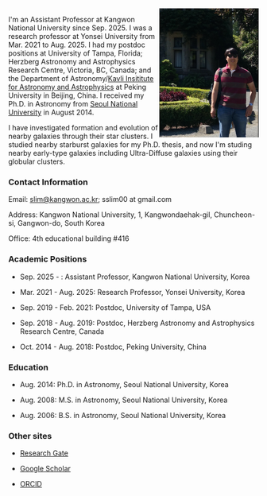<img src="slim_small.png" width="200" align="right">

I'm an Assistant Professor at Kangwon National University since Sep. 2025. I was a research professor at Yonsei University from Mar. 2021 to Aug. 2025. I had my postdoc positions at University of Tampa, Florida; Herzberg Astronomy and Astrophysics Research Centre, Victoria, BC, Canada; and the Department of Astronomy/[Kavli Insititute for Astronomy and Astrophysics](http://kiaa.pku.edu.cn/) at Peking University in Beijing, China. I received my Ph.D. in Astronomy from [Seoul National University](http://astro.snu.ac.kr/) in August 2014.
  
I have investigated formation and evolution of nearby galaxies through their star clusters. I studied nearby starburst galaxies for my Ph.D. thesis, and now I'm studing nearby early-type galaxies including Ultra-Diffuse galaxies using their globular clusters. 

### Contact Information

Email: slim@kangwon.ac.kr; sslim00 at gmail.com

Address: Kangwon National University, 1, Kangwondaehak-gil, Chuncheon-si, Gangwon-do, South Korea

Office: 4th educational building #416


### Academic Positions

* Sep. 2025 -          : Assistant Professor, Kangwon National University, Korea

* Mar. 2021 - Aug. 2025: Research Professor, Yonsei University, Korea

* Sep. 2019 - Feb. 2021: Postdoc, University of Tampa, USA

* Sep. 2018 - Aug. 2019: Postdoc, Herzberg Astronomy and Astrophysics Research Centre, Canada

* Oct. 2014 - Aug. 2018: Postdoc, Peking University, China

### Education

* Aug. 2014: Ph.D. in Astronomy, Seoul National University, Korea

* Aug. 2008: M.S. in Astronomy, Seoul National University, Korea

* Aug. 2006: B.S. in Astronomy, Seoul National University, Korea


### Other sites

* [Research Gate](https://www.researchgate.net/profile/Sungsoon-Lim)

* [Google Scholar](https://scholar.google.com/citations?user=7AKv80EAAAAJ&hl=ko)

* [ORCID](https://orcid.org/0000-0002-5049-4390)
